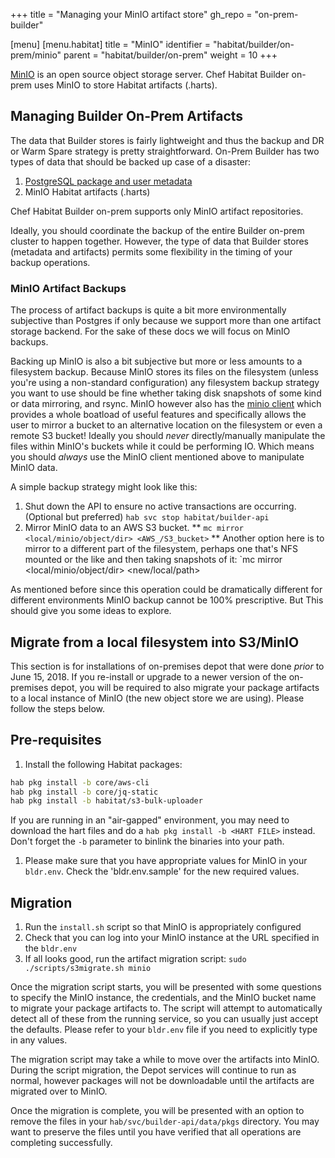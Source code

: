 +++
title = "Managing your MinIO artifact store"
gh_repo = "on-prem-builder"

[menu]
  [menu.habitat]
    title = "MinIO"
    identifier = "habitat/builder/on-prem/minio"
    parent = "habitat/builder/on-prem"
    weight = 10
+++

[MinIO](https://min.io/) is an open source object storage server.
Chef Habitat Builder on-prem uses MinIO to store Habitat artifacts (.harts).

## Managing Builder On-Prem Artifacts

The data that Builder stores is fairly lightweight and thus the backup and DR or Warm Spare strategy is pretty straightforward. On-Prem Builder has two types of data that should be backed up case of a disaster:

1. [PostgreSQL package and user metadata](./postgres.md#postgresql-data-backups)
1. MinIO Habitat artifacts (.harts)

Chef Habitat Builder on-prem supports only MinIO artifact repositories.

Ideally, you should coordinate the backup of the entire Builder on-prem cluster to happen together. However, the type of data that Builder stores (metadata and artifacts) permits some flexibility in the timing of your backup operations.

### MinIO Artifact Backups

The process of artifact backups is quite a bit more environmentally subjective than Postgres if only because we support more than one artifact storage backend. For the sake of these docs we will focus on MinIO backups.

Backing up MinIO is also a bit subjective but more or less amounts to a filesystem backup. Because MinIO stores its files on the filesystem (unless you're using a non-standard configuration) any filesystem backup strategy you want to use should be fine whether taking disk snapshots of some kind or data  mirroring, and rsync. MinIO however also has the [minio client](https://docs.min.io/docs/minio-client-quickstart-guide.html) which provides a whole boatload of useful features and specifically allows the user to mirror a bucket to an alternative location on the filesystem or even a remote S3 bucket! Ideally you should _never_ directly/manually manipulate the files within MinIO's buckets while it could be performing IO. Which means you should _always_ use the MinIO client mentioned above to manipulate MinIO data.

A simple backup strategy might look like this:

1. Shut down the API to ensure no active transactions are occurring. (Optional but preferred)
        `hab svc stop habitat/builder-api`
1. Mirror MinIO data to an AWS S3 bucket. **
        `mc mirror <local/minio/object/dir> <AWS_/S3_bucket>`
** Another option here is to mirror to a different part of the filesystem, perhaps one that's NFS mounted or the like and then taking snapshots of it:
        `mc mirror <local/minio/object/dir> <new/local/path>

As mentioned before since this operation could be dramatically different for different environments MinIO backup cannot be 100% prescriptive. But This should give you some ideas to explore.

## Migrate from a local filesystem into S3/MinIO

This section is for installations of on-premises depot that were done _prior_ to June 15, 2018. If you re-install or upgrade to a newer version of the on-premises depot, you will be required to also migrate your package artifacts to a local instance of MinIO (the new object store we are using). Please follow the steps below.

## Pre-requisites

1. Install the following Habitat packages:

```bash
hab pkg install -b core/aws-cli
hab pkg install -b core/jq-static
hab pkg install -b habitat/s3-bulk-uploader
```

If you are running in an "air-gapped" environment, you may need to download the hart files and do a `hab pkg install -b <HART FILE>` instead.  Don't forget the `-b` parameter to binlink the binaries into your path.

1. Please make sure that you have appropriate values for MinIO in your `bldr.env`.  Check the 'bldr.env.sample' for the new required values.

## Migration

1. Run the `install.sh` script so that MinIO is appropriately configured
1. Check that you can log into your MinIO instance at the URL specified in the `bldr.env`
1. If all looks good, run the artifact migration script: `sudo ./scripts/s3migrate.sh minio`

Once the migration script starts, you will be presented with some questions to specify the MinIO instance, the credentials, and the MinIO bucket name to migrate your package artifacts to. The script will attempt to automatically detect all of these from the running service, so you can usually just accept the defaults. Please refer to your `bldr.env` file if you need to explicitly type in any values.

The migration script may take a while to move over the artifacts into MinIO. During the script migration, the Depot services will continue to run as normal, however packages will not be downloadable until the artifacts are migrated over to MinIO.

Once the migration is complete, you will be presented with an option to remove the files in your `hab/svc/builder-api/data/pkgs` directory. You may want to preserve the files until you have verified that all operations are completing successfully.
